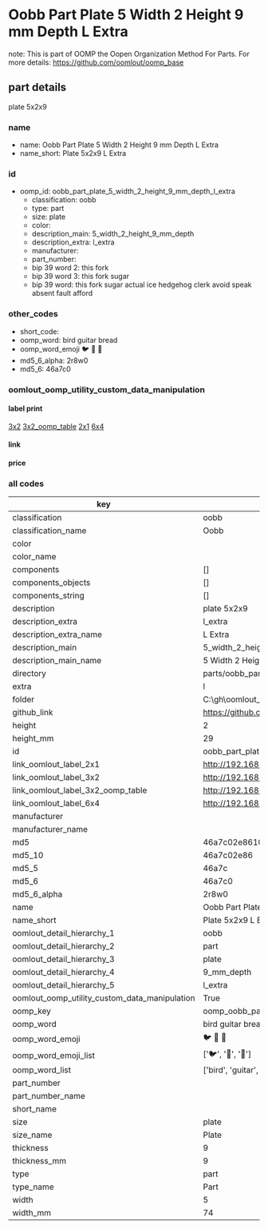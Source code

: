 # Oobb Part Plate 5 Width 2 Height 9 mm Depth L Extra  

note: This is part of OOMP the Oopen Organization Method For Parts. For more details: https://github.com/oomlout/oomp_base

##  part details
  



plate 5x2x9



### name
* name: Oobb Part Plate 5 Width 2 Height 9 mm Depth L Extra
* name_short: Plate 5x2x9 L Extra
### id
* oomp_id: oobb_part_plate_5_width_2_height_9_mm_depth_l_extra
  * classification: oobb
  * type: part
  * size: plate
  * color: 
  * description_main: 5_width_2_height_9_mm_depth
  * description_extra: l_extra
  * manufacturer: 
  * part_number: 
  * bip 39 word 2: this fork
  * bip 39 word 3: this fork sugar
  * bip 39 word: this fork sugar actual ice hedgehog clerk avoid speak absent fault afford

### other_codes
* short_code: 
* oomp_word: bird guitar bread
* oomp_word_emoji :bird: :guitar: :bread:
* md5_6_alpha: 2r8w0
* md5_6: 46a7c0






### oomlout_oomp_utility_custom_data_manipulation
#### label print
[3x2](http://192.168.1.245:1112/?label=oomp%202r8w0)
[3x2_oomp_table](http://192.168.1.108:1112/?label=oomp%202r8w0)
[2x1](http://192.168.1.242:1112/?label=oomp%202r8w0)
[6x4](http://192.168.1.55:1112/?label=oomp%202r8w0)    

#### link

                              

#### price







### all codes 
| key | value |  
| --- | --- |  
| classification | oobb |  
| classification_name | Oobb |  
| color |  |  
| color_name |  |  
| components | [] |  
| components_objects | [] |  
| components_string | [] |  
| description | plate 5x2x9 |  
| description_extra | l_extra |  
| description_extra_name | L Extra |  
| description_main | 5_width_2_height_9_mm_depth |  
| description_main_name | 5 Width 2 Height 9 mm Depth |  
| directory | parts/oobb_part_plate_5_width_2_height_9_mm_depth_l_extra |  
| extra | l |  
| folder | C:\gh\oomlout_oobb_version_4_generated_parts\things\oobb_part_plate_5_width_2_height_9_mm_depth_l_extra |  
| github_link | https://github.com/oomlout/oomlout_oomp_part_src/tree/main/parts/oobb_part_plate_5_width_2_height_9_mm_depth_l_extra |  
| height | 2 |  
| height_mm | 29 |  
| id | oobb_part_plate_5_width_2_height_9_mm_depth_l_extra |  
| link_oomlout_label_2x1 | http://192.168.1.242:1112/?label=oomp%202r8w0 |  
| link_oomlout_label_3x2 | http://192.168.1.245:1112/?label=oomp%202r8w0 |  
| link_oomlout_label_3x2_oomp_table | http://192.168.1.108:1112/?label=oomp%202r8w0 |  
| link_oomlout_label_6x4 | http://192.168.1.55:1112/?label=oomp%202r8w0 |  
| manufacturer |  |  
| manufacturer_name |  |  
| md5 | 46a7c02e8610054daa38102fb196df06 |  
| md5_10 | 46a7c02e86 |  
| md5_5 | 46a7c |  
| md5_6 | 46a7c0 |  
| md5_6_alpha | 2r8w0 |  
| name | Oobb Part Plate 5 Width 2 Height 9 mm Depth L Extra |  
| name_short | Plate 5x2x9 L Extra |  
| oomlout_detail_hierarchy_1 | oobb |  
| oomlout_detail_hierarchy_2 | part |  
| oomlout_detail_hierarchy_3 | plate |  
| oomlout_detail_hierarchy_4 | 9_mm_depth |  
| oomlout_detail_hierarchy_5 | l_extra |  
| oomlout_oomp_utility_custom_data_manipulation | True |  
| oomp_key | oomp_oobb_part_plate_5_width_2_height_9_mm_depth_l_extra |  
| oomp_word | bird guitar bread |  
| oomp_word_emoji | :bird: :guitar: :bread: |  
| oomp_word_emoji_list | [':bird:', ':guitar:', ':bread:'] |  
| oomp_word_list | ['bird', 'guitar', 'bread'] |  
| part_number |  |  
| part_number_name |  |  
| short_name |  |  
| size | plate |  
| size_name | Plate |  
| thickness | 9 |  
| thickness_mm | 9 |  
| type | part |  
| type_name | Part |  
| width | 5 |  
| width_mm | 74 |  

